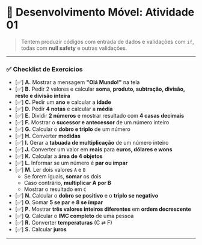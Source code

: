 # 📱 Desenvolvimento Móvel: Atividade 01

> Tentem produzir códigos com entrada de dados e validações com `if`, todas com **null safety** e outras validações.

---

### ✅ Checklist de Exercícios

- [✅] **A.** Mostrar a mensagem **"Olá Mundo!"** na tela  
- [✅] **B.** Pedir 2 valores e calcular **soma, produto, subtração, divisão, resto e divisão inteira**  
- [✅] **C.** Pedir um **ano** e calcular a **idade**  
- [✅] **D.** Pedir **4 notas** e calcular a **média**  
- [✅] **E.** Dividir **2 números** e mostrar resultado com **4 casas decimais**  
- [✅] **F.** Mostrar o **sucessor e antecessor** de um número inteiro  
- [✅] **G.** Calcular o **dobro e triplo** de um número  
- [✅] **H.** Converter **medidas**  
- [✅] **I.** Gerar a **tabuada de multiplicação** de um número inteiro  
- [✅] **J.** Converter um valor em **reais** para **euros, dólares e wons**  
- [✅] **K.** Calcular a **área de 4 objetos**  
- [✅] **L.** Informar se um número é **par ou ímpar**  
- [✅] **M.** Ler dois valores `A` e `B`  
   - Se forem iguais, **somar** os dois  
   - Caso contrário, **multiplicar A por B**  
   - Mostrar o resultado em `C`  
- [✅] **N.** Calcular o **dobro se positivo** e o **triplo se negativo**  
- [✅] **O.** Somar **5 se par** e **8 se ímpar**  
- [✅] **P.** Mostrar **três valores inteiros diferentes** em **ordem decrescente**  
- [✅] **Q.** Calcular o **IMC completo** de uma pessoa  
- [✅] **R.** Converter **temperaturas** (C ⇄ F)  
- [✅] **S.** Calcular **juros**

---
